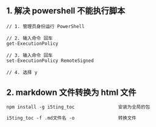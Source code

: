 ## 1. 解决 powershell 不能执行脚本

```
// 1. 管理员身份运行 PowerShell

// 2. 输入命令 回车
get-ExecutionPolicy

// 3. 输入命令 回车
set-ExecutionPolicy RemoteSigned

// 4. 选择 y
```

## 2. markdown 文件转换为 html 文件

```txt
npm install -g i5ting_toc                安装为全局的包

i5ting_toc -f .md文件名 -o                转换文件
```
